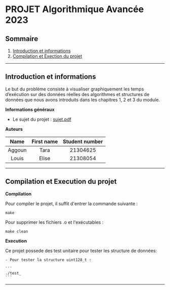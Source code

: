 # PROJET Algorithmique Avancée 2023

## Sommaire

1. [Introduction et informations](README.md#introduction-et-informations)
2. [Compilation et Exection du projet](README.md#compilation-et-execution-du-projet)

----------------------------------------------------------------------

## Introduction et informations

Le but du problème consiste à visualiser graphiquement les temps d’exécution sur des données
réelles des algorithmes et structures de données que nous avons introduits dans les chapitres 1, 2 et 3
du module.

**Informations généraux**

- Le sujet du projet : [sujet.pdf](sujet.pdf)

**Auteurs**

|  Name  | First name | Student number |
|:------:|:----------:|:--------------:|
| Aggoun |    Tara    |    21304625    |
| Louis  |    Elise   |    21308054    |


----------------------------------------------------------------------

## Compilation et Execution du projet

**Compilation**

Pour compiler le projet, il suffit d'entrer la commande suivante :

```
make
```

Pour supprimer les fichiers .o et l'exécutables :

```
make clean
```

**Execution**

Ce projet possede des test unitaire pour tester les structure de données:

	- Pour tester la structure uint128_t :

	```
	./test_
	```
----------------------------------------------------------------------
